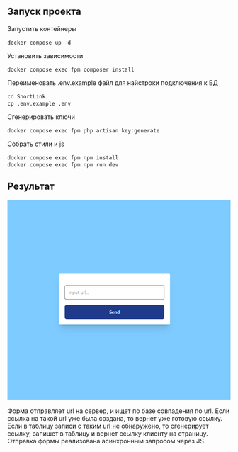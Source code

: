 ## Запуск проекта

Запустить контейнеры
```
docker compose up -d
```

Установить зависимости
```
docker compose exec fpm composer install
```

Переименовать .env.example файл для найстроки подключения к БД
```
cd ShortLink
cp .env.example .env
```

Сгенерировать ключи
```
docker compose exec fpm php artisan key:generate
```

Собрать стили и js
```
docker compose exec fpm npm install
docker compose exec fpm npm run dev
```

## Результат
![img.png](ReadMeImg/img.png)

Форма отправляет url на сервер, и ищет по базе совпадения по url. 
Если ссылка на такой url уже была создана, то вернет уже готовую ссылку.
Если в таблицу записи с таким url не обнаружено, то сгенерирует ссылку, запишет
в таблицу и вернет ссылку клиенту на страницу. 
Отправка формы  реализована асинхронным запросом через JS.